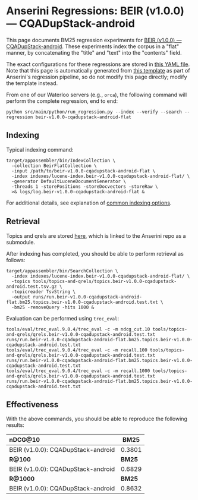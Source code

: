 # Anserini Regressions: BEIR (v1.0.0) &mdash; CQADupStack-android

This page documents BM25 regression experiments for [BEIR (v1.0.0) &mdash; CQADupStack-android](http://beir.ai/).
These experiments index the corpus in a "flat" manner, by concatenating the "title" and "text" into the "contents" field.

The exact configurations for these regressions are stored in [this YAML file](../src/main/resources/regression/beir-v1.0.0-cqadupstack-android-flat.yaml).
Note that this page is automatically generated from [this template](../src/main/resources/docgen/templates/beir-v1.0.0-cqadupstack-android-flat.template) as part of Anserini's regression pipeline, so do not modify this page directly; modify the template instead.

From one of our Waterloo servers (e.g., `orca`), the following command will perform the complete regression, end to end:

```
python src/main/python/run_regression.py --index --verify --search --regression beir-v1.0.0-cqadupstack-android-flat
```

## Indexing

Typical indexing command:

```
target/appassembler/bin/IndexCollection \
  -collection BeirFlatCollection \
  -input /path/to/beir-v1.0.0-cqadupstack-android-flat \
  -index indexes/lucene-index.beir-v1.0.0-cqadupstack-android-flat/ \
  -generator DefaultLuceneDocumentGenerator \
  -threads 1 -storePositions -storeDocvectors -storeRaw \
  >& logs/log.beir-v1.0.0-cqadupstack-android-flat &
```

For additional details, see explanation of [common indexing options](common-indexing-options.md).

## Retrieval

Topics and qrels are stored [here](https://github.com/castorini/anserini-tools/tree/master/topics-and-qrels), which is linked to the Anserini repo as a submodule.

After indexing has completed, you should be able to perform retrieval as follows:

```
target/appassembler/bin/SearchCollection \
  -index indexes/lucene-index.beir-v1.0.0-cqadupstack-android-flat/ \
  -topics tools/topics-and-qrels/topics.beir-v1.0.0-cqadupstack-android.test.tsv.gz \
  -topicreader TsvString \
  -output runs/run.beir-v1.0.0-cqadupstack-android-flat.bm25.topics.beir-v1.0.0-cqadupstack-android.test.txt \
  -bm25 -removeQuery -hits 1000 &
```

Evaluation can be performed using `trec_eval`:

```
tools/eval/trec_eval.9.0.4/trec_eval -c -m ndcg_cut.10 tools/topics-and-qrels/qrels.beir-v1.0.0-cqadupstack-android.test.txt runs/run.beir-v1.0.0-cqadupstack-android-flat.bm25.topics.beir-v1.0.0-cqadupstack-android.test.txt
tools/eval/trec_eval.9.0.4/trec_eval -c -m recall.100 tools/topics-and-qrels/qrels.beir-v1.0.0-cqadupstack-android.test.txt runs/run.beir-v1.0.0-cqadupstack-android-flat.bm25.topics.beir-v1.0.0-cqadupstack-android.test.txt
tools/eval/trec_eval.9.0.4/trec_eval -c -m recall.1000 tools/topics-and-qrels/qrels.beir-v1.0.0-cqadupstack-android.test.txt runs/run.beir-v1.0.0-cqadupstack-android-flat.bm25.topics.beir-v1.0.0-cqadupstack-android.test.txt
```

## Effectiveness

With the above commands, you should be able to reproduce the following results:

| **nDCG@10**                                                                                                  | **BM25**  |
|:-------------------------------------------------------------------------------------------------------------|-----------|
| BEIR (v1.0.0): CQADupStack-android                                                                           | 0.3801    |
| **R@100**                                                                                                    | **BM25**  |
| BEIR (v1.0.0): CQADupStack-android                                                                           | 0.6829    |
| **R@1000**                                                                                                   | **BM25**  |
| BEIR (v1.0.0): CQADupStack-android                                                                           | 0.8632    |
